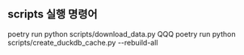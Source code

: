 ## scripts 실행 명령어
poetry run python scripts/download_data.py QQQ
poetry run python scripts/create_duckdb_cache.py --rebuild-all